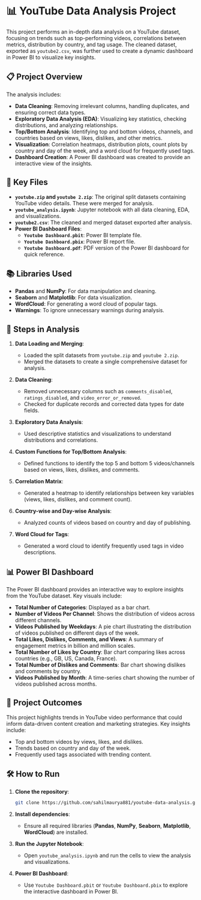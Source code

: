 # 📊 YouTube Data Analysis Project

This project performs an in-depth data analysis on a YouTube dataset, focusing on trends such as top-performing videos, correlations between metrics, distribution by country, and tag usage. The cleaned dataset, exported as `youtube2.csv`, was further used to create a dynamic dashboard in Power BI to visualize key insights.

## 📋 Project Overview

The analysis includes:
- **Data Cleaning**: Removing irrelevant columns, handling duplicates, and ensuring correct data types.
- **Exploratory Data Analysis (EDA)**: Visualizing key statistics, checking distributions, and analyzing relationships.
- **Top/Bottom Analysis**: Identifying top and bottom videos, channels, and countries based on views, likes, dislikes, and other metrics.
- **Visualization**: Correlation heatmaps, distribution plots, count plots by country and day of the week, and a word cloud for frequently used tags.
- **Dashboard Creation**: A Power BI dashboard was created to provide an interactive view of the insights.

## 📂 Key Files

- **`youtube.zip` and `youtube 2.zip`**: The original split datasets containing YouTube video details. These were merged for analysis.
- **`youtube_analysis.ipynb`**: Jupyter notebook with all data cleaning, EDA, and visualizations.
- **`youtube2.csv`**: The cleaned and merged dataset exported after analysis.
- **Power BI Dashboard Files**:
  - **`Youtube Dashboard.pbit`**: Power BI template file.
  - **`Youtube Dashboard.pbix`**: Power BI report file.
  - **`Youtube Dashboard.pdf`**: PDF version of the Power BI dashboard for quick reference.

## 📚 Libraries Used

- **Pandas** and **NumPy**: For data manipulation and cleaning.
- **Seaborn** and **Matplotlib**: For data visualization.
- **WordCloud**: For generating a word cloud of popular tags.
- **Warnings**: To ignore unnecessary warnings during analysis.

## 📝 Steps in Analysis

1. **Data Loading and Merging**:
   - Loaded the split datasets from `youtube.zip` and `youtube 2.zip`.
   - Merged the datasets to create a single comprehensive dataset for analysis.
   
2. **Data Cleaning**:
   - Removed unnecessary columns such as `comments_disabled`, `ratings_disabled`, and `video_error_or_removed`.
   - Checked for duplicate records and corrected data types for date fields.

3. **Exploratory Data Analysis**:
   - Used descriptive statistics and visualizations to understand distributions and correlations.

4. **Custom Functions for Top/Bottom Analysis**:
   - Defined functions to identify the top 5 and bottom 5 videos/channels based on views, likes, dislikes, and comments.

5. **Correlation Matrix**:
   - Generated a heatmap to identify relationships between key variables (views, likes, dislikes, and comment count).

6. **Country-wise and Day-wise Analysis**:
   - Analyzed counts of videos based on country and day of publishing.

7. **Word Cloud for Tags**:
   - Generated a word cloud to identify frequently used tags in video descriptions.

## 📊 Power BI Dashboard

The Power BI dashboard provides an interactive way to explore insights from the YouTube dataset. Key visuals include:
- **Total Number of Categories**: Displayed as a bar chart.
- **Number of Videos Per Channel**: Shows the distribution of videos across different channels.
- **Videos Published by Weekdays**: A pie chart illustrating the distribution of videos published on different days of the week.
- **Total Likes, Dislikes, Comments, and Views**: A summary of engagement metrics in billion and million scales.
- **Total Number of Likes by Country**: Bar chart comparing likes across countries (e.g., GB, US, Canada, France).
- **Total Number of Dislikes and Comments**: Bar chart showing dislikes and comments by country.
- **Videos Published by Month**: A time-series chart showing the number of videos published across months.

## 🎯 Project Outcomes

This project highlights trends in YouTube video performance that could inform data-driven content creation and marketing strategies. Key insights include:
- Top and bottom videos by views, likes, and dislikes.
- Trends based on country and day of the week.
- Frequently used tags associated with trending content.

## 🛠️ How to Run

1. **Clone the repository**:
   ```bash
   git clone https://github.com/sahilmaurya881/youtube-data-analysis.git
2. **Install dependencies**:
   - Ensure all required libraries (**Pandas**, **NumPy**, **Seaborn**, **Matplotlib**, **WordCloud**) are installed.

3. **Run the Jupyter Notebook**:
   - Open `youtube_analysis.ipynb` and run the cells to view the analysis and visualizations.

4. **Power BI Dashboard**:
   - Use `Youtube Dashboard.pbit` or `Youtube Dashboard.pbix` to explore the interactive dashboard in Power BI.
